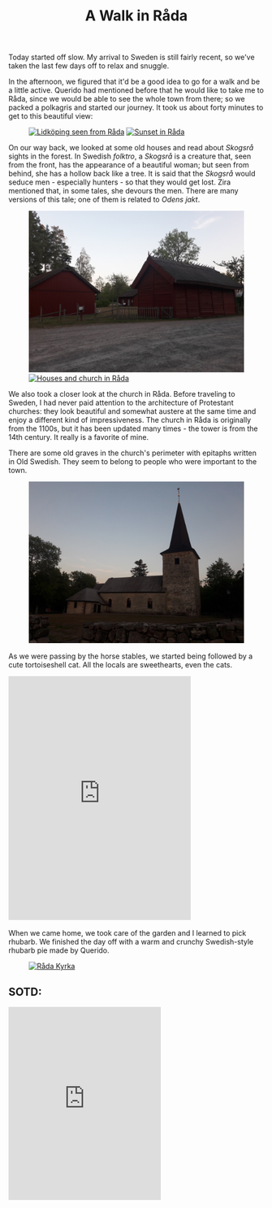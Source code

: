 ﻿---
title: "A Walk in Råda"
comments: true
categories:
  - blog

tags:
  - blog
  - life
  - du gamla du fria
---
Today started off slow. My arrival to Sweden is still fairly recent, so we've taken the last few days off to relax and snuggle. 

In the afternoon, we figured that it'd be a good idea to go for a walk and be a little active. Querido had mentioned before that he would like to take me to Råda, since we would be able to see the whole town from there; so we packed a polkagris and started our journey. It took us about forty minutes to get to this beautiful view: 

<figure  class="half">
	<a  href="https://github.com/dotMargui/blog/blob/master/assets/photos/20180725_r%C3%A5da.jpeg?raw=true">
	<img  src="https://github.com/dotMargui/blog/blob/master/assets/photos/20180725_r%C3%A5da.jpeg?raw=true"  alt="Lidköping seen from Råda"></a>
	<a  href="https://github.com/dotMargui/blog/blob/master/assets/photos/20180725_r%C3%A5dasunset.jpeg?raw=true">
	<img  src="https://github.com/dotMargui/blog/blob/master/assets/photos/20180725_r%C3%A5dasunset.jpeg?raw=true"  alt="Sunset in Råda"></a>
</figure> 

On our way back, we looked at some old houses and read about *Skogsrå* sights in the forest. In Swedish *folktro*, a *Skogsrå* is a creature that, seen from the front, has the appearance of a beautiful woman; but seen from behind, she has a hollow back like a tree. It is said that the *Skogsrå* would seduce men - especially hunters - so that they would get lost. Zira mentioned that, in some tales, she devours the men. There are many versions of this tale; one of them is related to *Odens jakt*. 
<figure class="half">
	<a  href="https://github.com/dotMargui/blog/blob/master/assets/photos/20180725_houses.jpg?raw=true">
	<img  src="https://github.com/dotMargui/blog/blob/master/assets/photos/20180725_houses.jpg?raw=true"  alt="Houses in Råda"></a>
	<a  href="https://github.com/dotMargui/blog/blob/master/assets/photos/20180725_houses2jpg?raw=true">
	<img  src="https://github.com/dotMargui/blog/blob/master/assets/photos/20180725_houses2jpg?raw=true"  alt="Houses and church in Råda"></a>
</figure> 
We also took a closer look at the church in Råda. Before traveling to Sweden, I had never paid attention to the architecture of Protestant churches: they look beautiful and somewhat austere at the same time and enjoy a different kind of impressiveness. The church in Råda is originally from the 1100s, but it has been updated many times - the tower is from the 14th century. It really is a favorite of mine.  

There are some old graves in the church's perimeter with epitaphs written in Old Swedish. They seem to belong to people who were important to the town. 
<figure style="position: left;" class="half">
	<a  href="https://github.com/dotMargui/blog/blob/master/assets/photos/20180725_kyrka.jpg?raw=true">
	<img  src="https://github.com/dotMargui/blog/blob/master/assets/photos/20180725_kyrka.jpg?raw=true"  alt="Råda Kyrka"></a>
</figure> 

As we were passing by the horse stables, we started being followed by a cute tortoiseshell cat. All the locals are sweethearts, even the cats. 
<iframe src="https://giphy.com/embed/1ylP4lOcLepQUJkGgV" width="359" height="480" frameBorder="0" class="half" allowFullScreen></iframe><p><a href="https://giphy.com/gifs/cat-kitty-tabby-1ylP4lOcLepQUJkGgV"></a></p>

When we came home, we took care of the garden and I learned to pick rhubarb. We finished the day off with a warm and crunchy Swedish-style rhubarb pie made by Querido.
<figure class="half">
	<a  href="https://github.com/dotMargui/blog/blob/master/assets/photos/20180726_pie.jpg?raw=true">
	<img  src="https://github.com/dotMargui/blog/blob/master/assets/photos/20180726_pie.jpg?raw=true" alt="Råda Kyrka"></a>
</figure> 

## SOTD:
<iframe src="https://open.spotify.com/embed/track/3dYD57lRAUcMHufyqn9GcI" width="300" height="380" frameborder="0" allowtransparency="true" allow="encrypted-media"></iframe>

